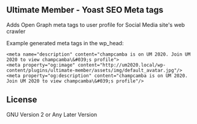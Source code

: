 ## Ultimate Member - Yoast SEO Meta tags

Adds Open Graph meta tags to user profile for Social Media site's web crawler

Example generated meta tags in the wp_head:

```
<meta name="description" content="champcamba is on UM 2020. Join UM 2020 to view champcamba\&#039;s profile">
<meta property="og:image" content="http://um2020.local/wp-content/plugins/ultimate-member/assets/img/default_avatar.jpg"/>
<meta property="og:description" content="champcamba is on UM 2020. Join UM 2020 to view champcamba\&#039;s profile"/>
```

## License

GNU Version 2 or Any Later Version
